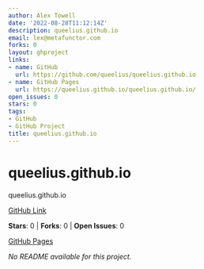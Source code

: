 ```yaml
---
author: Alex Towell
date: '2022-08-28T11:12:14Z'
description: queelius.github.io
email: lex@metafunctor.com
forks: 0
layout: ghproject
links:
- name: GitHub
  url: https://github.com/queelius/queelius.github.io
- name: GitHub Pages
  url: https://queelius.github.io/queelius.github.io/
open_issues: 0
stars: 0
tags:
- GitHub
- GitHub Project
title: queelius.github.io
---
```


# queelius.github.io
queelius.github.io

[GitHub Link](https://github.com/queelius/queelius.github.io)

**Stars**: 0 | **Forks**: 0 | **Open Issues**: 0

[GitHub Pages](https://queelius.github.io/queelius.github.io/)

_No README available for this project._
